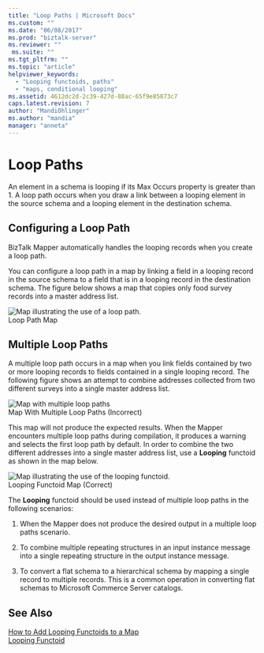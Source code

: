 ```yaml
---
title: "Loop Paths | Microsoft Docs"
ms.custom: ""
ms.date: "06/08/2017"
ms.prod: "biztalk-server"
ms.reviewer: ""
 ms.suite: ""
ms.tgt_pltfrm: ""
ms.topic: "article"
helpviewer_keywords: 
  - "Looping functoids, paths"
  - "maps, conditional looping"
ms.assetid: 4612dc2d-2c39-427d-88ac-65f9e85873c7
caps.latest.revision: 7
author: "MandiOhlinger"
ms.author: "mandia"
manager: "anneta"
---
```

# Loop Paths
An element in a schema is looping if its Max Occurs property is greater than 1. A loop path occurs when you draw a link between a looping element in the source schema and a looping element in the destination schema.  
  
## Configuring a Loop Path  
 BizTalk Mapper automatically handles the looping records when you create a loop path.  
  
 You can configure a loop path in a map by linking a field in a looping record in the source schema to a field that is in a looping record in the destination schema. The figure below shows a map that copies only food survey records into a master address list.  
  
 ![Map illustrating the use of a loop path.](../core/media/correct-loop-path-map.gif "correct_loop_path_map")  
Loop Path Map  
  
## Multiple Loop Paths  
 A multiple loop path occurs in a map when you link fields contained by two or more looping records to fields contained in a single looping record. The following figure shows an attempt to combine addresses collected from two different surveys into a single master address list.  
  
 ![Map with multiple loop paths](../core/media/multiple-loop-path-map.gif "multiple_loop_path_map")  
Map With Multiple Loop Paths (Incorrect)  
  
 This map will not produce the expected results. When the Mapper encounters multiple loop paths during compilation, it produces a warning and selects the first loop path by default. In order to combine the two different addresses into a single master address list, use a **Looping** functoid as shown in the map below.  
  
 ![Map illustrating the use of the looping functoid.](../core/media/loopingfunctoid.gif "loopingfunctoid")  
Looping Functoid Map (Correct)  
  
 The **Looping** functoid should be used instead of multiple loop paths in the following scenarios:  
  
1.  When the Mapper does not produce the desired output in a multiple loop paths scenario.  
  
2.  To combine multiple repeating structures in an input instance message into a single repeating structure in the output instance message.  
  
3.  To convert a flat schema to a hierarchical schema by mapping a single record to multiple records. This is a common operation in converting flat schemas to Microsoft Commerce Server catalogs.  
  
## See Also  
 [How to Add Looping Functoids to a Map](../core/how-to-add-looping-functoids-to-a-map.md)   
 [Looping Functoid](../core/looping-functoid.md)